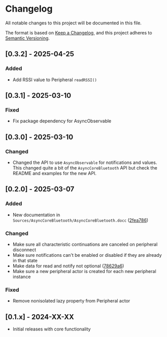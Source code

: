 # Changelog

All notable changes to this project will be documented in this file.

The format is based on [Keep a Changelog](https://keepachangelog.com/en/1.0.0/),
and this project adheres to [Semantic Versioning](https://semver.org/spec/v2.0.0.html).

## [0.3.2] - 2025-04-25

### Added
- Add RSSI value to Peripheral `readRSSI()`

## [0.3.1] - 2025-03-10

### Fixed
- Fix package dependency for AsyncObservable

## [0.3.0] - 2025-03-10

### Changed
- Changed the API to use `AsyncObservable` for notifications and values. This changed quite a bit of the `AsyncCoreBluetooth` API but check the README and examples for the new API.

## [0.2.0] - 2025-03-07

### Added
- New documentation in `Sources/AsyncCoreBluetooth/AsyncCoreBluetooth.docc` ([2fea786](https://github.com/meech-ward/AsyncCoreBluetooth/commit/2fea7860a82112ca6fa8afa2b130239674761c81))

### Changed
- Make sure all characteristic continuations are canceled on peripheral disconnect
- Make sure notifications can't be enabled or disabled if they are already in that state
- Make data for read and notify not optional ([78629a6](https://github.com/meech-ward/AsyncCoreBluetooth/commit/78629a694a84165df5959ff916ea564c86bfdfd4))
- Make sure a new peripheral actor is created for each new peripheral instance

### Fixed
- Remove nonisolated lazy property from Peripheral actor

## [0.1.x] - 2024-XX-XX

- Initial releases with core functionality
